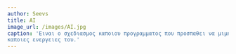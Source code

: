 ```yaml
---
author: Seevs
title: AI
image_url: /images/AI.jpg
caption: 'Ειναι ο σχεδιασμος καποιου προγραμματος που προσπαθει να μιμηθει τον ανθρωπο η
καποιες ενεργειες του.'
---
```

